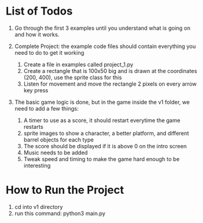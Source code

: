 # List of Todos

1. Go through the first 3 examples until you understand what is going on and how it works.
2. Complete Project:
   the example code files should contain everything you need to do to get it working

   1. Create a file in examples called project_1.py
   2. Create a rectangle that is 100x50 big and is drawn at the coordinates (200, 400), use the sprite class for this
   3. Listen for movement and move the rectangle 2 pixels on every arrow key press

3. The basic game logic is done, but in the game inside the v1 folder, we need to add a few things:
   1. A timer to use as a score, it should restart everytime the game restarts
   2. sprite images to show a character, a better platform, and different barrel objects for each type
   3. The score should be displayed if it is above 0 on the intro screen
   4. Music needs to be added
   5. Tweak speed and timing to make the game hard enough to be interesting
  
# How to Run the Project
1. cd into v1 directory
2. run this command: python3 main.py
